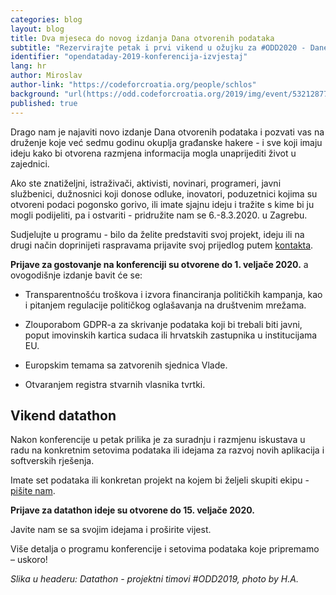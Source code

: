 ```yaml
---
categories: blog
layout: blog
title: Dva mjeseca do novog izdanja Dana otvorenih podataka
subtitle: "Rezervirajte petak i prvi vikend u ožujku za #ODD2020 - Dane otvorenih podataka 6.-8.3.2020. u Zagrebu"
identifier: "opendataday-2019-konferencija-izvjestaj"
lang: hr
author: Miroslav
author-link: "https://codeforcroatia.org/people/schlos"
background: "url(https://odd.codeforcroatia.org/2019/img/event/53212877_2268564933412518_5172178005014872064_o.jpg)"
published: true
---
```


Drago nam je najaviti novo izdanje Dana otvorenih podataka i pozvati vas na druženje koje već sedmu godinu okuplja građanske hakere - i sve koji imaju ideju kako bi otvorena razmjena informacija mogla unaprijediti život u zajednici.

Ako ste znatiželjni, istraživači, aktivisti, novinari, programeri, javni službenici, dužnosnici koji donose odluke, inovatori, poduzetnici kojima su otvoreni podaci pogonsko gorivo, ili imate sjajnu ideju i tražite s kime bi ju mogli podijeliti, pa i ostvariti - pridružite nam se 6.-8.3.2020. u Zagrebu.

Sudjelujte u programu - bilo da želite predstaviti svoj projekt, ideju ili na drugi način doprinijeti raspravama prijavite svoj prijedlog putem [kontakta](https://codeforcroatia.org/contact).

**Prijave za gostovanje na konferenciji su otvorene do 1. veljače 2020.** a ovogodišnje izdanje bavit će se: 

- Transparentnošću troškova i izvora financiranja političkih kampanja, kao i pitanjem regulacije političkog oglašavanja na društvenim mrežama. 

- Zlouporabom GDPR-a za skrivanje podataka koji bi trebali biti javni, poput imovinskih kartica sudaca ili hrvatskih zastupnika u institucijama EU.   

- Europskim temama sa zatvorenih sjednica Vlade. 

- Otvaranjem registra stvarnih vlasnika tvrtki.

## Vikend datathon ##

Nakon konferencije u petak prilika je za suradnju i razmjenu iskustava u radu na konkretnim setovima podataka ili idejama za razvoj novih aplikacija i softverskih rješenja. 

Imate set podataka ili konkretan projekt na kojem bi željeli skupiti ekipu - [pišite nam](https://codeforcroatia.org/contact/).

**Prijave za datathon ideje su otvorene do 15. veljače 2020.**

Javite nam se sa svojim idejama i proširite vijest. 

Više detalja o programu konferencije i setovima podataka koje pripremamo – uskoro!

*Slika u headeru: Datathon - projektni timovi #ODD2019, photo by H.A.*
